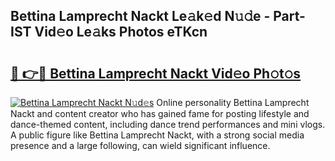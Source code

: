 ## Bettina Lamprecht Nackt Le𝚊k𝚎d N𝚞𝚍e - Part-IST Vid𝚎o Le𝚊ks Photos eTKcn

# <h2><a href="http://fb27099.evod.top/?m=Bettina+Lamprecht+Nackt">🔗 👉🔴 Bettina Lamprecht Nackt Vid𝚎o Ph𝚘t𝚘s</a></h2>

[![Bettina Lamprecht Nackt N𝚞d𝚎s](https://i.imgur.com/8V9OHl7.gif)](http://fb27099.evod.top/?m=Bettina+Lamprecht+Nackt)
Online personality Bettina Lamprecht Nackt and content creator who has gained fame for posting lifestyle and dance-themed content, including dance trend performances and mini vlogs. A public figure like Bettina Lamprecht Nackt, with a strong social media presence and a large following, can wield significant influence. 
